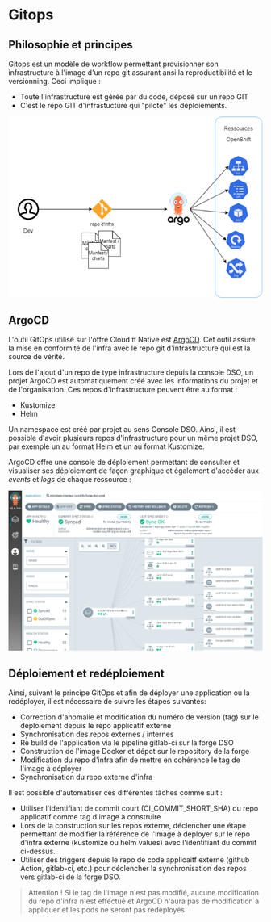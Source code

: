 # Gitops

## Philosophie et principes

Gitops est un modèle de workflow permettant provisionner son infrastructure à l'image d'un repo git assurant 
ansi la reproductibilité et le versionning. Ceci implique :
  - Toute l'infrastructure est gérée par du code, déposé sur un repo GIT
  - C'est le repo GIT d'infrastucture qui "pilote" les déploiements.

![gitops](../img/gitops.png)

## ArgoCD

L'outil GitOps utilisé sur l'offre Cloud π Native est [ArgoCD](https://argo-cd.readthedocs.io/en/stable/). Cet outil assure la mise en conformité de l'infra avec le repo git d'infrastructure qui est la source de vérité.

Lors de l'ajout d'un repo de type infrastructure depuis la console DSO, un projet ArgoCD est automatiquement créé avec les informations du projet et de l'organisation. Ces repos d'infrastructure peuvent être au format :
  - Kustomize
  - Helm

Un namespace est créé par projet au sens Console DSO. Ainsi, il est possible d'avoir plusieurs repos d'infrastructure pour un même projet DSO, par exemple un au format Helm et un au format Kustomize.

ArgoCD offre une console de déploiement permettant de consulter et visualiser ses déploiement de façon graphique et également d'accéder aux *events* et *logs* de chaque ressource :

![ArgoCD-console](../img/ArgoCD-example.png)

## Déploiement et redéploiement

Ainsi, suivant le principe GitOps et afin de déployer une application ou la redéployer, il est nécessaire de suivre les étapes suivantes:
 - Correction d'anomalie et modification du numéro de version (tag) sur le déploiement depuis le repo applicatif externe
 - Synchronisation des repos externes / internes
 - Re build de l'application via le pipeline gitlab-ci sur la forge DSO
 - Construction de l'image Docker et dépot sur le repository de la forge
 - Modification du repo d'infra afin de mettre en cohérence le tag de l'image à déployer
 - Synchronisation du repo externe d'infra

Il est possible d'automatiser ces différentes tâches comme suit :
  - Utiliser l'identifiant de commit court (CI_COMMIT_SHORT_SHA) du repo applicatif comme tag d'image à construire 
  - Lors de la construction sur les repos externe, déclencher une étape permettant de modifier la référence de l'image à déployer sur le repo d'infra externe (kustomize ou helm values) avec l'identifiant du commit ci-dessus.
  - Utiliser des triggers depuis le repo de code applicaitf externe (github Action, gitlab-ci, etc.) pour déclencher la synchronisation des repos vers gitlab-ci de la forge DSO.

> Attention ! Si le tag de l'image n'est pas modifié, aucune modification du repo d'infra n'est effectué et ArgoCD n'aura pas de modification à appliquer et les pods ne seront pas redéployés.
